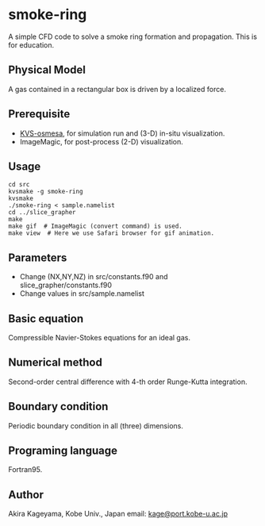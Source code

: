 # smoke-ring
A simple CFD code to solve a smoke ring formation and propagation.
This is for education.

## Physical Model
A gas contained in a rectangular box is driven by a localized force.


## Prerequisite

- [KVS-osmesa](https://github.com/vizlab-kobe/KVS.osmesa), for simulation run and (3-D) in-situ visualization.
- ImageMagic, for post-process (2-D) visualization.

## Usage

    cd src
    kvsmake -g smoke-ring
    kvsmake
    ./smoke-ring < sample.namelist
    cd ../slice_grapher
    make
    make gif  # ImageMagic (convert command) is used.
    make view  # Here we use Safari browser for gif animation.

## Parameters

- Change (NX,NY,NZ) in src/constants.f90 and slice_grapher/constants.f90
- Change values in src/sample.namelist


## Basic equation

Compressible Navier-Stokes equations for an ideal gas.

## Numerical method

Second-order central difference with 4-th order Runge-Kutta integration.

## Boundary condition

Periodic boundary condition in all (three) dimensions.

## Programing language

Fortran95.

## Author

Akira Kageyama, Kobe Univ., Japan
 email: kage@port.kobe-u.ac.jp
